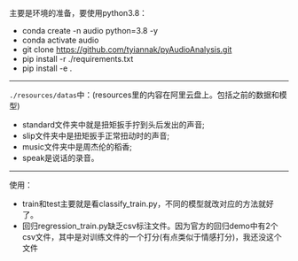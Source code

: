 主要是环境的准备，要使用python3.8：

- conda create -n audio python=3.8 -y
- conda activate audio
- git clone https://github.com/tyiannak/pyAudioAnalysis.git
- pip install -r ./requirements.txt
- pip install -e .

---

`./resources/datas`中：(resources里的内容在阿里云盘上。包括之前的数据和模型)

- standard文件夹中就是扭矩扳手拧到头后发出的声音;
- slip文件夹中是扭矩扳手正常扭动时的声音;
- music文件夹中是周杰伦的稻香;
- speak是说话的录音。

---

使用：

- train和test主要就是看classify_train.py，不同的模型就改对应的方法就好了。
- 回归regression_train.py缺乏csv标注文件。因为官方的回归demo中有2个csv文件，其中是对训练文件的一个打分(有点类似于情感打分)，我还没这个文件

